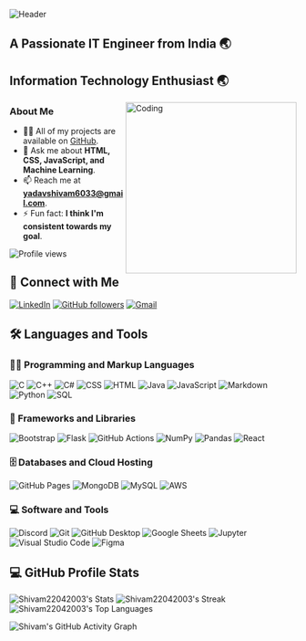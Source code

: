 ![Header](https://media.giphy.com/media/RbDKaczqWovIugyJmW/giphy.gif)

## A Passionate IT Engineer from India 🌏
## Information Technology Enthusiast 🌏

<p align="left">
  <img src="https://media.giphy.com/media/qgQUggAC3Pfv687qPC/giphy.gif" alt="Coding" width="300" align="right">
</p>

### About Me

- 👨‍💻 All of my projects are available on [GitHub](https://github.com/Shivam22042003).
- 💬 Ask me about **HTML, CSS, JavaScript, and Machine Learning**.
- 📫 Reach me at **yadavshivam6033@gmail.com**.
- ⚡ Fun fact: **I think I'm consistent towards my goal**.

<p align="left">
  <img src="https://komarev.com/ghpvc/?username=Shivam22042003&label=Profile%20views&color=0e75b6&style=flat" alt="Profile views" /> 
</p>

## 🤝 Connect with Me

<p align="left">
  <a href="https://www.linkedin.com/in/shivam-yadav-551204255/"><img src="https://img.shields.io/badge/-Shivam-blue?style=flat-square&logo=Linkedin&logoColor=white" alt="LinkedIn"></a>
  <a href="https://github.com/Shivam22042003"><img src="https://img.shields.io/github/followers/Shivam22042003?label=Follow&style=social" alt="GitHub followers"></a>
  <a href="mailto:yadavshivam6033@gmail.com"><img src="https://img.shields.io/badge/-Email-red?style=flat-square&logo=Gmail&logoColor=white" alt="Gmail"></a>
</p>

## 🛠️ Languages and Tools

### 👨‍💻 Programming and Markup Languages

<p align="left">
  <img src="https://custom-icon-badges.demolab.com/badge/C-03599C.svg?logo=c-in-hexagon&logoColor=white" alt="C">
  <img src="https://custom-icon-badges.demolab.com/badge/C++-9C033A.svg?logo=cpp2&logoColor=white" alt="C++">
  <img src="https://custom-icon-badges.demolab.com/badge/C%23-68217A.svg?logo=cs2&logoColor=white" alt="C#">
  <img src="https://img.shields.io/badge/CSS-1572B6.svg?logo=css3&logoColor=white" alt="CSS">
  <img src="https://img.shields.io/badge/HTML-E34F26.svg?logo=html5&logoColor=white" alt="HTML">
  <img src="https://custom-icon-badges.demolab.com/badge/Java-007396.svg?logo=java&logoColor=white" alt="Java">
  <img src="https://img.shields.io/badge/JavaScript-F7DF1E.svg?logo=javascript&logoColor=black" alt="JavaScript">
  <img src="https://img.shields.io/badge/Markdown-000000.svg?logo=markdown&logoColor=white" alt="Markdown">
  <img src="https://img.shields.io/badge/Python-14354C.svg?logo=python&logoColor=white" alt="Python">
  <img src="https://custom-icon-badges.demolab.com/badge/SQL-025E8C.svg?logo=database&logoColor=white" alt="SQL">
</p>

### 🧰 Frameworks and Libraries

<p align="left">
  <img src="https://img.shields.io/badge/Bootstrap-7952B3.svg?logo=bootstrap&logoColor=white" alt="Bootstrap">
  <img src="https://img.shields.io/badge/Flask-000000.svg?logo=flask&logoColor=white" alt="Flask">
  <img src="https://img.shields.io/badge/GitHub%20Actions-2671E5.svg?logo=github%20actions&logoColor=white" alt="GitHub Actions">
  <img src="https://img.shields.io/badge/Numpy-013243.svg?logo=numpy&logoColor=white" alt="NumPy">
  <img src="https://img.shields.io/badge/Pandas-150458.svg?logo=pandas&logoColor=white" alt="Pandas">
  <img src="https://img.shields.io/badge/React-20232a.svg?logo=react&logoColor=%2361DAFB" alt="React">
</p>

### 🗄️ Databases and Cloud Hosting

<p align="left">
  <img src="https://img.shields.io/badge/GitHub%20Pages-327FC7.svg?logo=github&logoColor=white" alt="GitHub Pages">
  <img src="https://img.shields.io/badge/MongoDB-4ea94b.svg?logo=mongodb&logoColor=white" alt="MongoDB">
  <img src="https://img.shields.io/badge/MySQL-00f.svg?logo=mysql&logoColor=white" alt="MySQL">
  <img src="https://img.shields.io/badge/AWS-232F3E.svg?logo=amazon-aws&logoColor=white" alt="AWS">
</p>

### 💻 Software and Tools

<p align="left">
  <img src="https://img.shields.io/badge/-Discord-5865F2.svg?logo=discord&logoColor=white" alt="Discord">
  <img src="https://img.shields.io/badge/Git-F05033.svg?logo=git&logoColor=white" alt="Git">
  <img src="https://img.shields.io/badge/GitHub%20Desktop-8034A9.svg?logo=github&logoColor=white" alt="GitHub Desktop">
  <img src="https://img.shields.io/badge/Sheets-34A853.svg?logo=google%20sheets&logoColor=white" alt="Google Sheets">
  <img src="https://img.shields.io/badge/Jupyter-F37626.svg?logo=Jupyter&logoColor=white" alt="Jupyter">
  <img src="https://img.shields.io/badge/Visual%20Studio%20Code-0078d7.svg?logo=visual-studio-code&logoColor=white" alt="Visual Studio Code">
  <img src="https://img.shields.io/badge/Figma-F24E1E.svg?logo=figma&logoColor=white" alt="Figma">
</p>

## 💻 GitHub Profile Stats

<p align="left">
  <img src="https://github-readme-stats.vercel.app/api?username=Shivam22042003&theme=vision-friendly-dark&show_icons=true&hide_border=true&count_private=true&rank_icon=github" alt="Shivam22042003's Stats" />
  <img src="https://github-readme-streak-stats.herokuapp.com/?user=Shivam22042003&theme=vision-friendly-dark&hide_border=true" alt="Shivam22042003's Streak" />
  <img src="https://github-readme-stats.vercel.app/api/top-langs/?username=Shivam22042003&theme=vision-friendly-dark&show_icons=true&hide_border=true&layout=compact" alt="Shivam22042003's Top Languages" />
</p>

<!-- Activity Graph -->
<p align="left">
  <img src="https://github-readme-activity-graph.vercel.app/graph?username=Shivam22042003&theme=react-dark" alt="Shivam's GitHub Activity Graph">
</p>
